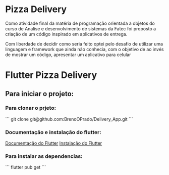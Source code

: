 <h1 align="left">Pizza Delivery</h1>

Como atividade final da matéria de programação orientada a objetos
do curso de Analise e desenvolvimento de sistemas da Fatec
foi proposto a criação de um código inspirado em aplicativos de entrega.

Com liberdade de decidir como seria feito 
optei pelo desafio de utilizar uma linguagem e framework que ainda não conhecia,
com o objetivo de ao invés de mostrar um código, apresentar um aplicativo para celular

##

<h1 align="left">Flutter Pizza Delivery</h1>

<h2 align="left">Para iniciar o projeto:</h2>

<h3 align="left">Para clonar o prjeto:</h3>
```
git clone git@github.com:BrenoOPrado/Delivery_App.git
```

<h3 align="left">Documentação e instalação do flutter:</h3>
<a href="https://docs.flutter.dev/" target="_blank">Documentação do Flutter</a>
<a href="https://docs.flutter.dev/get-started/install" target="_blank">Instalação do Flutter</a>

<h3 align="left">Para instalar as dependencias:</h3>
```
flutter pub get
```
